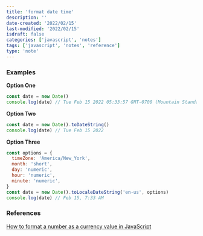 ```yaml
---
title: 'format date time'
description: ''
date-created: '2022/02/15'
last-modified: '2022/02/15'
isdraft: false
categories: ['javascript', 'notes']
tags: ['javascript', 'notes', 'reference']
type: 'note'
---
```


### Examples

**Option One**

```javascript
const date = new Date()
console.log(date) // Tue Feb 15 2022 05:33:57 GMT-0700 (Mountain Standard Time)
```

**Option Two**

```javascript
const date = new Date().toDateString()
console.log(date) // Tue Feb 15 2022
```

**Option Three**

```javascript
const options = {
  timeZone: 'America/New_York',
  month: 'short',
  day: 'numeric',
  hour: 'numeric',
  minute: 'numeric',
}
const date = new Date().toLocaleDateString('en-us', options)
console.log(date) // Feb 15, 7:33 AM
```

### References

[How to format a number as a currency value in JavaScript](https://flaviocopes.com/how-to-format-number-as-currency-javascript/)
